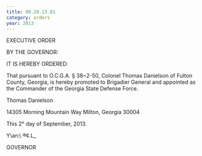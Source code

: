 ```yaml
---
title: 09.20.13.01
category: orders
year: 2013
---
```

 

EXECUTIVE ORDER

BY THE GOVERNOR:

IT IS HEREBY ORDERED:

That pursuant to O.C.G.A. § 38~2-50, Colonel Thomas
Danielson of Fulton County, Georgia, is hereby promoted
to Brigadier General and appointed as the Commander of
the Georgia State Defense Force.

Thomas Danielson

14305 Morning Mountain Way
Milton, Georgia 30004

This 2° day of September, 2013.

Y\an:\ ®¢.L_

GOVERNOR

